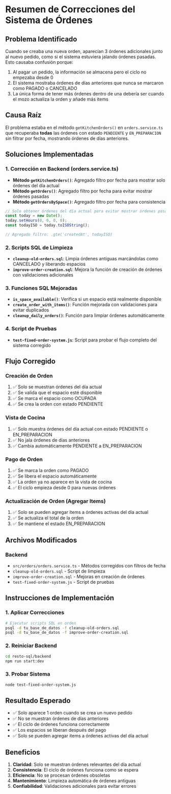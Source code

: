 # Resumen de Correcciones del Sistema de Órdenes

## Problema Identificado
Cuando se creaba una nueva orden, aparecían 3 órdenes adicionales junto al nuevo pedido, como si el sistema estuviera jalando órdenes pasadas. Esto causaba confusión porque:

1. Al pagar un pedido, la información se almacena pero el ciclo no empezaba desde 0
2. El sistema mostraba órdenes de días anteriores que nunca se marcaron como PAGADO o CANCELADO
3. La única forma de tener más órdenes dentro de una debería ser cuando el mozo actualiza la orden y añade más items

## Causa Raíz
El problema estaba en el método `getKitchenOrders()` en `orders.service.ts` que recuperaba **todas** las órdenes con estado `PENDIENTE` y `EN_PREPARACION` sin filtrar por fecha, mostrando órdenes de días anteriores.

## Soluciones Implementadas

### 1. Corrección en Backend (orders.service.ts)
- **Método `getKitchenOrders()`**: Agregado filtro por fecha para mostrar solo órdenes del día actual
- **Método `getOrders()`**: Agregado filtro por fecha para evitar mostrar órdenes pasadas
- **Método `getOrdersBySpace()`**: Agregado filtro por fecha para consistencia

```typescript
// Solo obtener órdenes del día actual para evitar mostrar órdenes pasadas
const today = new Date();
today.setHours(0, 0, 0, 0);
const todayISO = today.toISOString();

// Agregado filtro: .gte('createdAt', todayISO)
```

### 2. Scripts SQL de Limpieza
- **`cleanup-old-orders.sql`**: Limpia órdenes antiguas marcándolas como CANCELADO y liberando espacios
- **`improve-order-creation.sql`**: Mejora la función de creación de órdenes con validaciones adicionales

### 3. Funciones SQL Mejoradas
- **`is_space_available()`**: Verifica si un espacio está realmente disponible
- **`create_order_with_items()`**: Función mejorada con validaciones para evitar duplicados
- **`cleanup_daily_orders()`**: Función para limpiar órdenes automáticamente

### 4. Script de Pruebas
- **`test-fixed-order-system.js`**: Script para probar el flujo completo del sistema corregido

## Flujo Corregido

### Creación de Orden
1. ✅ Solo se muestran órdenes del día actual
2. ✅ Se valida que el espacio esté disponible
3. ✅ Se marca el espacio como OCUPADA
4. ✅ Se crea la orden con estado PENDIENTE

### Vista de Cocina
1. ✅ Solo muestra órdenes del día actual con estado PENDIENTE o EN_PREPARACION
2. ✅ No jala órdenes de días anteriores
3. ✅ Cambia automáticamente PENDIENTE a EN_PREPARACION

### Pago de Orden
1. ✅ Se marca la orden como PAGADO
2. ✅ Se libera el espacio automáticamente
3. ✅ La orden ya no aparece en la vista de cocina
4. ✅ El ciclo empieza desde 0 para nuevas órdenes

### Actualización de Orden (Agregar Items)
1. ✅ Solo se pueden agregar items a órdenes activas del día actual
2. ✅ Se actualiza el total de la orden
3. ✅ Se mantiene el estado EN_PREPARACION

## Archivos Modificados

### Backend
- `src/orders/orders.service.ts` - Métodos corregidos con filtros de fecha
- `cleanup-old-orders.sql` - Script de limpieza
- `improve-order-creation.sql` - Mejoras en creación de órdenes
- `test-fixed-order-system.js` - Script de pruebas

## Instrucciones de Implementación

### 1. Aplicar Correcciones
```bash
# Ejecutar scripts SQL en orden
psql -d tu_base_de_datos -f cleanup-old-orders.sql
psql -d tu_base_de_datos -f improve-order-creation.sql
```

### 2. Reiniciar Backend
```bash
cd resto-sql/backend
npm run start:dev
```

### 3. Probar Sistema
```bash
node test-fixed-order-system.js
```

## Resultado Esperado
- ✅ Solo aparece 1 orden cuando se crea un nuevo pedido
- ✅ No se muestran órdenes de días anteriores
- ✅ El ciclo de órdenes funciona correctamente
- ✅ Los espacios se liberan después del pago
- ✅ Solo se pueden agregar items a órdenes activas del día actual

## Beneficios
1. **Claridad**: Solo se muestran órdenes relevantes del día actual
2. **Consistencia**: El ciclo de órdenes funciona como se espera
3. **Eficiencia**: No se procesan órdenes obsoletas
4. **Mantenimiento**: Limpieza automática de órdenes antiguas
5. **Confiabilidad**: Validaciones adicionales para evitar errores





